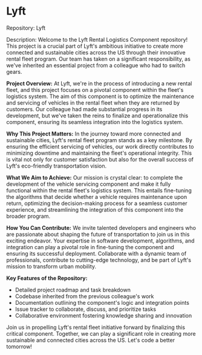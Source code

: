 # Lyft 
Repository: Lyft

Description:
Welcome to the Lyft Rental Logistics Component repository! This project is a crucial part of Lyft's ambitious initiative to create more connected and sustainable cities across the US through their innovative rental fleet program. Our team has taken on a significant responsibility, as we've inherited an essential project from a colleague who had to switch gears. 

**Project Overview:**
At Lyft, we're in the process of introducing a new rental fleet, and this project focuses on a pivotal component within the fleet's logistics system. The aim of this component is to optimize the maintenance and servicing of vehicles in the rental fleet when they are returned by customers. Our colleague had made substantial progress in its development, but we've taken the reins to finalize and operationalize this component, ensuring its seamless integration into the logistics system.

**Why This Project Matters:**
In the journey toward more connected and sustainable cities, Lyft's rental fleet program stands as a key milestone. By ensuring the efficient servicing of vehicles, our work directly contributes to minimizing downtime and maintaining the fleet's operational integrity. This is vital not only for customer satisfaction but also for the overall success of Lyft's eco-friendly transportation vision.

**What We Aim to Achieve:**
Our mission is crystal clear: to complete the development of the vehicle servicing component and make it fully functional within the rental fleet's logistics system. This entails fine-tuning the algorithms that decide whether a vehicle requires maintenance upon return, optimizing the decision-making process for a seamless customer experience, and streamlining the integration of this component into the broader program.

**How You Can Contribute:**
We invite talented developers and engineers who are passionate about shaping the future of transportation to join us in this exciting endeavor. Your expertise in software development, algorithms, and integration can play a pivotal role in fine-tuning the component and ensuring its successful deployment. Collaborate with a dynamic team of professionals, contribute to cutting-edge technology, and be part of Lyft's mission to transform urban mobility.

**Key Features of the Repository:**
- Detailed project roadmap and task breakdown
- Codebase inherited from the previous colleague's work
- Documentation outlining the component's logic and integration points
- Issue tracker to collaborate, discuss, and prioritize tasks
- Collaborative environment fostering knowledge sharing and innovation

Join us in propelling Lyft's rental fleet initiative forward by finalizing this critical component. Together, we can play a significant role in creating more sustainable and connected cities across the US. Let's code a better tomorrow!
